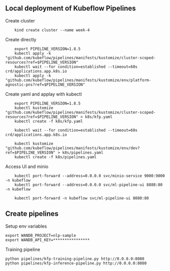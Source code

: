 ## Local deployment of Kubeflow Pipelines

Create cluster
```
    kind create cluster --name week-4
```

Create directly
```
    export PIPELINE_VERSION=1.8.5
    kubectl apply -k "github.com/kubeflow/pipelines/manifests/kustomize/cluster-scoped-resources?ref=$PIPELINE_VERSION"
    kubectl wait --for condition=established --timeout=60s crd/applications.app.k8s.io
    kubectl apply -k "github.com/kubeflow/pipelines/manifests/kustomize/env/platform-agnostic-pns?ref=$PIPELINE_VERSION"
```

Create yaml and applay with kubectl
```
    export PIPELINE_VERSION=1.8.5
    kubectl kustomize "github.com/kubeflow/pipelines/manifests/kustomize/cluster-scoped-resources?ref=$PIPELINE_VERSION" > k8s/kfp.yaml
    kubectl create -f k8s/kfp.yaml

    kubectl wait --for condition=established --timeout=60s crd/applications.app.k8s.io

    kubectl kustomize "github.com/kubeflow/pipelines/manifests/kustomize/env/dev?ref=$PIPELINE_VERSION" > k8s/pipelines.yaml
    kubectl create -f k8s/pipelines.yaml
```

Access UI and minio
```
    kubectl port-forward --address=0.0.0.0 svc/minio-service 9000:9000 -n kubeflow
    kubectl port-forward --address=0.0.0.0 svc/ml-pipeline-ui 8888:80 -n kubeflow

    kubectl port-forward -n kubeflow svc/ml-pipeline-ui 8080:80
```

## Create pipelines

Setup env variables 

```
export WANDB_PROJECT=nlp-sample
export WANDB_API_KEY=****************
```


Training pipeline

```
python pipelines/kfp-training-pipeline.py http://0.0.0.0:8080
python pipelines/kfp-inference-pipeline.py http://0.0.0.0:8080
```
